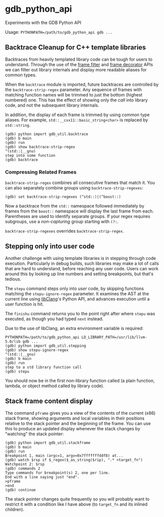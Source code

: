 # gdb_python_api
Experiments with the GDB Python API

Usage: `PYTHONPATH=/path/to/gdb_python_api gdb ...`

## Backtrace Cleanup for C++ template libraries

Backtraces from heavily templated library code can be tough for users to understand. Through the use of the [frame filter](https://sourceware.org/gdb/onlinedocs/gdb/Frame-Filter-API.html#Frame-Filter-API) and [frame decorator](https://sourceware.org/gdb/onlinedocs/gdb/Frame-Decorator-API.html#Frame-Decorator-API) APIs we can filter out library internals and display more readable aliases for common types.

When the `backtrace` module is imported, future backtraces are controlled by the `backtrace-strip-regex` parameter. Any sequence of frames with matching function names will be trimmed to just the bottom (highest numbered) one. This has the effect of showing only the *call* into library code, and not the subsequent library internals.

In addition, the display of each frame is trimmed by using common type aliases. For example, `std::__cxx11::basic_string<char>` is replaced by `std::string`.

~~~
(gdb) python import gdb_util.backtrace
(gdb) b main
(gdb) run
(gdb) show backtrace-strip-regex
^(std::|__gnu)
step into some function
(gdb) backtrace
~~~

### Compressing Related Frames
`backtrace-strip-regex` combines all consecutive frames that match it. You can also separately combine groups using `backtrace-strip-regexes`:

~~~
(gdb) set backtrace-strip-regexes (^std::)|(^boost::)
~~~

Now a backtrace from the `std::` namespace followed immediately by frames from the `boost::` namespace will display the last frame from each. Parentheses are used to identify separate groups. If your regex requires subgroups, use a *non-capturing* group starting with `(?:`.

`backtrace-strip-regexes` overrides `backtrace-strip-regex`.

## Stepping only into user code

Another challenge with using template libraries is in stepping through code execution. Particularly in debug builds, such libraries may make a lot of calls that are hard to understand, before reaching any user code. Users can work around this by looking up line numbers and setting breakpoints, but that's tedious.

The `stepu` command steps only into *user* code, by skipping functions matching the `stepu-ignore-regex` parameter. It examines the AST at the current line using [libClang](https://clang.llvm.org/doxygen/group__CINDEX.html)'s Python API, and advances execution until a user function is hit.

The `finishu` command returns you to the point right after where `stepu` was executed, as though you had typed `next` instead.

Due to the use of libClang, an extra environment variable is required:

~~~
PYTHONPATH=/path/to/gdb_python_api LD_LIBRARY_PATH=/usr/lib/llvm-5.0/lib gdb ...
(gdb) python import gdb_util.stepping
(gdb) show stepu-ignore-regex
^(std::|__gnu)
(gdb) b main
(gdb) run
step to a std library function call
(gdb) stepu
~~~

You should now be in the first non-library function called (a plain function, lambda, or object method called by library code).

## Stack frame content display

The command `pframe` gives you a view of the contents of the current (x86) stack frame, showing arguments and local variables in their positions relative to the stack pointer and the beginning of the frame. You can use this to produce an updated display whenever the stack changes by "watching" the stack pointer:

~~~
(gdb) python import gdb_util.stackframe
(gdb) b main
(gdb) run
Breakpoint 1, main (argc=1, argv=0x7fffffffddf8) at...
(gdb) watch $rsp if $_regex($_as_string($rip), ".* <target_fn")
Watchpoint 2: $rsp
(gdb) commands 2
Type commands for breakpoint(s) 2, one per line.
End with a line saying just "end".
>pframe
>end
(gdb) continue
~~~

The stack pointer changes quite frequently so you will probably want to restrict it with a condition like I have above (to `target_fn` and its inlined children).
